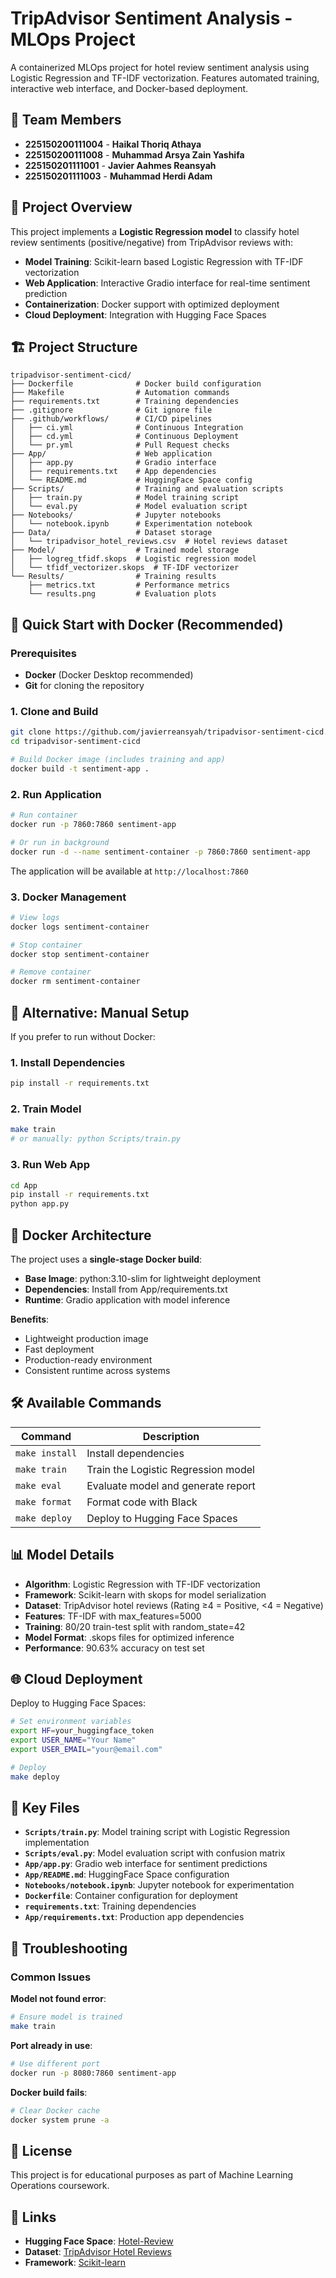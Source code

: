 # TripAdvisor Sentiment Analysis - MLOps Project

A containerized MLOps project for hotel review sentiment analysis using Logistic Regression and TF-IDF vectorization. Features automated training, interactive web interface, and Docker-based deployment.

## 👥 Team Members

- **225150200111004** - **Haikal Thoriq Athaya**
- **225150200111008** - **Muhammad Arsya Zain Yashifa**  
- **225150201111001** - **Javier Aahmes Reansyah**
- **225150201111003** - **Muhammad Herdi Adam**

## 🎯 Project Overview

This project implements a **Logistic Regression model** to classify hotel review sentiments (positive/negative) from TripAdvisor reviews with:

- **Model Training**: Scikit-learn based Logistic Regression with TF-IDF vectorization
- **Web Application**: Interactive Gradio interface for real-time sentiment prediction  
- **Containerization**: Docker support with optimized deployment
- **Cloud Deployment**: Integration with Hugging Face Spaces

## 🏗️ Project Structure

```
tripadvisor-sentiment-cicd/
├── Dockerfile              # Docker build configuration
├── Makefile                # Automation commands
├── requirements.txt        # Training dependencies
├── .gitignore              # Git ignore file
├── .github/workflows/      # CI/CD pipelines
│   ├── ci.yml              # Continuous Integration
│   ├── cd.yml              # Continuous Deployment
│   └── pr.yml              # Pull Request checks
├── App/                    # Web application
│   ├── app.py              # Gradio interface
│   ├── requirements.txt    # App dependencies
│   └── README.md           # HuggingFace Space config
├── Scripts/                # Training and evaluation scripts
│   ├── train.py            # Model training script
│   └── eval.py             # Model evaluation script
├── Notebooks/              # Jupyter notebooks
│   └── notebook.ipynb      # Experimentation notebook
├── Data/                   # Dataset storage
│   └── tripadvisor_hotel_reviews.csv  # Hotel reviews dataset
├── Model/                  # Trained model storage
│   ├── logreg_tfidf.skops  # Logistic regression model
│   └── tfidf_vectorizer.skops  # TF-IDF vectorizer
└── Results/                # Training results
    ├── metrics.txt         # Performance metrics
    └── results.png         # Evaluation plots
```

## 🚀 Quick Start with Docker (Recommended)

### Prerequisites
- **Docker** (Docker Desktop recommended)
- **Git** for cloning the repository

### 1. Clone and Build
```bash
git clone https://github.com/javierreansyah/tripadvisor-sentiment-cicd.git
cd tripadvisor-sentiment-cicd

# Build Docker image (includes training and app)
docker build -t sentiment-app .
```

### 2. Run Application
```bash
# Run container
docker run -p 7860:7860 sentiment-app

# Or run in background
docker run -d --name sentiment-container -p 7860:7860 sentiment-app
```

The application will be available at `http://localhost:7860`

### 3. Docker Management
```bash
# View logs
docker logs sentiment-container

# Stop container
docker stop sentiment-container

# Remove container
docker rm sentiment-container
```

## 🔧 Alternative: Manual Setup

If you prefer to run without Docker:

### 1. Install Dependencies
```bash
pip install -r requirements.txt
```

### 2. Train Model
```bash
make train
# or manually: python Scripts/train.py
```

### 3. Run Web App
```bash
cd App
pip install -r requirements.txt
python app.py
```

## 🐳 Docker Architecture

The project uses a **single-stage Docker build**:

- **Base Image**: python:3.10-slim for lightweight deployment
- **Dependencies**: Install from App/requirements.txt
- **Runtime**: Gradio application with model inference

**Benefits**:
- Lightweight production image
- Fast deployment
- Production-ready environment
- Consistent runtime across systems

## 🛠️ Available Commands

| Command | Description |
|---------|-------------|
| `make install` | Install dependencies |
| `make train` | Train the Logistic Regression model |
| `make eval` | Evaluate model and generate report |
| `make format` | Format code with Black |
| `make deploy` | Deploy to Hugging Face Spaces |

## 📊 Model Details

- **Algorithm**: Logistic Regression with TF-IDF vectorization
- **Framework**: Scikit-learn with skops for model serialization
- **Dataset**: TripAdvisor hotel reviews (Rating ≥4 = Positive, <4 = Negative)
- **Features**: TF-IDF with max_features=5000
- **Training**: 80/20 train-test split with random_state=42
- **Model Format**: .skops files for optimized inference
- **Performance**: 90.63% accuracy on test set

## 🌐 Cloud Deployment

Deploy to Hugging Face Spaces:

```bash
# Set environment variables
export HF=your_huggingface_token
export USER_NAME="Your Name"
export USER_EMAIL="your@email.com"

# Deploy
make deploy
```

## 📁 Key Files

- **`Scripts/train.py`**: Model training script with Logistic Regression implementation
- **`Scripts/eval.py`**: Model evaluation script with confusion matrix
- **`App/app.py`**: Gradio web interface for sentiment predictions
- **`App/README.md`**: HuggingFace Space configuration
- **`Notebooks/notebook.ipynb`**: Jupyter notebook for experimentation
- **`Dockerfile`**: Container configuration for deployment
- **`requirements.txt`**: Training dependencies
- **`App/requirements.txt`**: Production app dependencies

## 🔧 Troubleshooting

### Common Issues

**Model not found error**:
```bash
# Ensure model is trained
make train
```

**Port already in use**:
```bash
# Use different port
docker run -p 8080:7860 sentiment-app
```

**Docker build fails**:
```bash
# Clear Docker cache
docker system prune -a
```

## 📄 License

This project is for educational purposes as part of Machine Learning Operations coursework.

## 🔗 Links

- **Hugging Face Space**: [Hotel-Review](https://huggingface.co/spaces/mazenbuk/Hotel-Review)
- **Dataset**: [TripAdvisor Hotel Reviews](https://www.kaggle.com/datasets/andrewmvd/trip-advisor-hotel-reviews)
- **Framework**: [Scikit-learn](https://scikit-learn.org/)